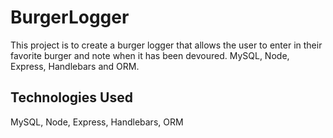 # BurgerLogger

This project is to create a burger logger that allows the user to enter in their favorite burger
and note when it has been devoured.  MySQL, Node, Express, Handlebars and ORM.

## Technologies Used

MySQL,  Node,  Express,  Handlebars,  ORM


